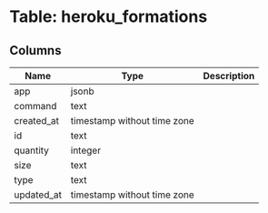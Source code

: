 
# Table: heroku_formations

## Columns
| Name        | Type           | Description  |
| ------------- | ------------- | -----  |
|app|jsonb||
|command|text||
|created_at|timestamp without time zone||
|id|text||
|quantity|integer||
|size|text||
|type|text||
|updated_at|timestamp without time zone||
